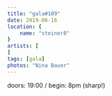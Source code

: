```yaml
---
title: "gala#109"
date: 2019-06-16
location: {
    name: "steiner8"
}
artists: [
]
tags: [gala]
photos: "Nina Bauer"
---
```

doors: 19:00 / begin: 8pm (sharp!)  
